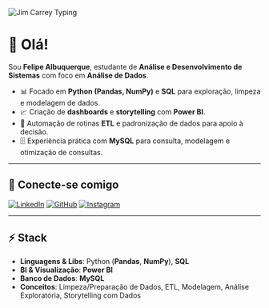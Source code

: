 ![Jim Carrey Typing](./jim-carrey-jim-carrey-typing.gif)

# 👋 Olá!

Sou **Felipe Albuquerque**, estudante de **Análise e Desenvolvimento de Sistemas** com foco em **Análise de Dados**.

- 📊 Focado em **Python (Pandas, NumPy)** e **SQL** para exploração, limpeza e modelagem de dados.
- 📈 Criação de **dashboards** e **storytelling** com **Power BI**.
- 🔄 Automação de rotinas **ETL** e padronização de dados para apoio à decisão.
- 🗄️ Experiência prática com **MySQL** para consulta, modelagem e otimização de consultas.

---

## 🔗 Conecte-se comigo

[![LinkedIn](https://img.shields.io/badge/-LinkedIn-0A66C2?style=for-the-badge&logo=linkedin&logoColor=white)](https://www.linkedin.com/in/felpsszalbq) 
[![GitHub](https://img.shields.io/badge/-GitHub-181717?style=for-the-badge&logo=github&logoColor=white)](https://github.com/felpalbq)
[![Instagram](https://img.shields.io/badge/-Instagram-E4405F?style=for-the-badge&logo=instagram&logoColor=white)](https://www.instagram.com/felpsszalbq)

---

## ⚡ **Stack**

- **Linguagens & Libs**: Python (**Pandas**, **NumPy**), **SQL**
- **BI & Visualização**: **Power BI**
- **Banco de Dados**: **MySQL**
- **Conceitos**: Limpeza/Preparação de Dados, ETL, Modelagem, Análise Exploratória, Storytelling com Dados

